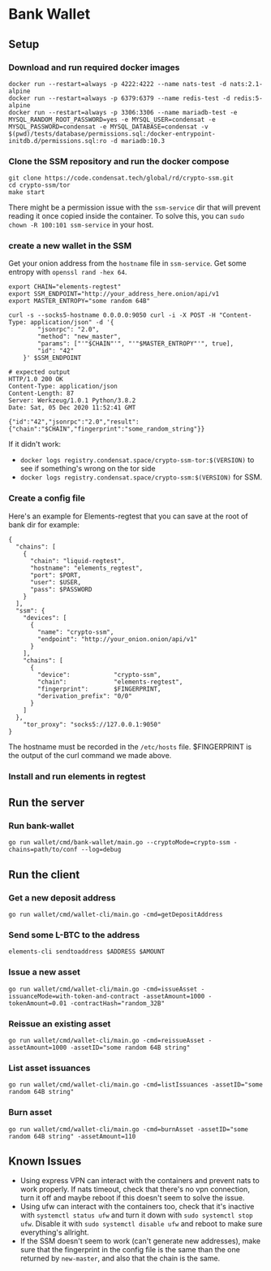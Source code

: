 # Bank Wallet

## Setup

### Download and run required docker images

```
docker run --restart=always -p 4222:4222 --name nats-test -d nats:2.1-alpine
docker run --restart=always -p 6379:6379 --name redis-test -d redis:5-alpine
docker run --restart=always -p 3306:3306 --name mariadb-test -e MYSQL_RANDOM_ROOT_PASSWORD=yes -e MYSQL_USER=condensat -e MYSQL_PASSWORD=condensat -e MYSQL_DATABASE=condensat -v $(pwd)/tests/database/permissions.sql:/docker-entrypoint-initdb.d/permissions.sql:ro -d mariadb:10.3
```

### Clone the SSM repository and run the docker compose

```
git clone https://code.condensat.tech/global/rd/crypto-ssm.git
cd crypto-ssm/tor
make start
```

There might be a permission issue with the `ssm-service` dir that will prevent reading it once copied inside the container. 
To solve this, you can `sudo chown -R 100:101 ssm-service` in your host. 

### create a new wallet in the SSM

Get your onion address from the `hostname` file in `ssm-service`.
Get some entropy with `openssl rand -hex 64`.

```
export CHAIN="elements-regtest"
export SSM_ENDPOINT="http://your_address_here.onion/api/v1
export MASTER_ENTROPY="some random 64B"

curl -s --socks5-hostname 0.0.0.0:9050 curl -i -X POST -H "Content-Type: application/json" -d '{
        "jsonrpc": "2.0",
        "method": "new_master",
        "params": ["'"$CHAIN"'", "'"$MASTER_ENTROPY"'", true],
        "id": "42"
    }' $SSM_ENDPOINT

# expected output
HTTP/1.0 200 OK
Content-Type: application/json
Content-Length: 87
Server: Werkzeug/1.0.1 Python/3.8.2
Date: Sat, 05 Dec 2020 11:52:41 GMT

{"id":"42","jsonrpc":"2.0","result":{"chain":"$CHAIN","fingerprint":"some_random_string"}}
```

If it didn't work:
* `docker logs registry.condensat.space/crypto-ssm-tor:$(VERSION)` to see if something's wrong on the tor side
* `docker logs registry.condensat.space/crypto-ssm:$(VERSION)` for SSM.

### Create a config file

Here's an example for Elements-regtest that you can save at the root of bank dir for example:
```
{
  "chains": [
    {
      "chain": "liquid-regtest",
      "hostname": "elements_regtest",
      "port": $PORT,
      "user": $USER,
      "pass": $PASSWORD
    }
  ],
  "ssm": {
    "devices": [
      {
        "name": "crypto-ssm",
        "endpoint": "http://your_onion.onion/api/v1"
      }
    ],
    "chains": [
      {
        "device":            "crypto-ssm",
        "chain":             "elements-regtest",
        "fingerprint":       $FINGERPRINT,
        "derivation_prefix": "0/0"
      }
    ]
  },
    "tor_proxy": "socks5://127.0.0.1:9050"
}
```

The hostname must be recorded in the `/etc/hosts` file.
$FINGERPRINT is the output of the curl command we made above.

### Install and run elements in regtest

## Run the server

### Run bank-wallet

`go run wallet/cmd/bank-wallet/main.go --cryptoMode=crypto-ssm -chains=path/to/conf --log=debug`

## Run the client

### Get a new deposit address

`go run wallet/cmd/wallet-cli/main.go -cmd=getDepositAddress`

### Send some L-BTC to the address

`elements-cli sendtoaddress $ADDRESS $AMOUNT`

### Issue a new asset

`go run wallet/cmd/wallet-cli/main.go -cmd=issueAsset -issuanceMode=with-token-and-contract -assetAmount=1000 -tokenAmount=0.01 -contractHash="random_32B"`

### Reissue an existing asset

`go run wallet/cmd/wallet-cli/main.go -cmd=reissueAsset -assetAmount=1000 -assetID="some random 64B string"`

### List asset issuances

`go run wallet/cmd/wallet-cli/main.go -cmd=listIssuances -assetID="some random 64B string"`

### Burn asset

`go run wallet/cmd/wallet-cli/main.go -cmd=burnAsset -assetID="some random 64B string" -assetAmount=110`

## Known Issues

* Using express VPN can interact with the containers and prevent nats to work properly. If nats timeout, check that there's no vpn connection, turn it off and maybe reboot if this doesn't seem to solve the issue.
* Using ufw can interact with the containers too, check that it's inactive with `systemctl status ufw` and turn it down with `sudo systemctl stop ufw`. Disable it with `sudo systemctl disable ufw` and reboot to make sure everything's allright.
* If the SSM doesn't seem to work (can't generate new addresses), make sure that the fingerprint in the config file is the same than the one returned by `new-master`, and also that the chain is the same.